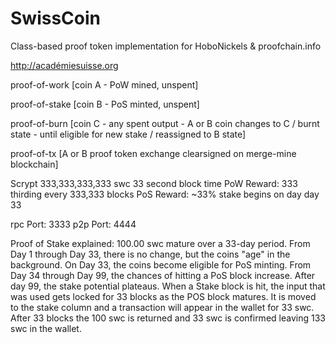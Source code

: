 SwissCoin
=========

Class-based proof token implementation for HoboNickels & proofchain.info

http://académiesuisse.org

proof-of-work [coin A - PoW mined, unspent]

proof-of-stake [coin B - PoS minted, unspent]

proof-of-burn [coin C - any spent output - A or B coin changes to C / burnt state - until eligible for new stake / reassigned to B state]

proof-of-tx [A or B proof token exchange clearsigned on merge-mine blockchain]

Scrypt
333,333,333,333 swc
33 second block time
PoW Reward: 333 thirding every 333,333 blocks
PoS Reward: ~33% stake begins on day day 33 

rpc Port: 3333
p2p Port: 4444

Proof of Stake explained: 100.00 swc mature over a 33-day period.
From Day 1 through Day 33, there is no change, but the coins "age" in the background.
On Day 33, the coins become eligible for PoS minting.
From Day 34 through Day 99, the chances of hitting a PoS block increase. After day 99, the stake potential plateaus.
When a Stake block is hit, the input that was used gets locked for 33 blocks as the POS block matures. It is moved to the stake column and a transaction will appear in the wallet for 33 swc.
After 33 blocks the 100 swc is returned and 33 swc is confirmed leaving 133 swc in the wallet.



